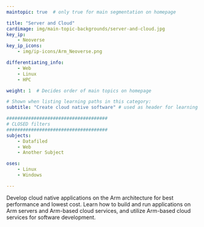 ```yaml
---
maintopic: true  # only true for main segmentation on homepage

title: "Server and Cloud"
cardimage: img/main-topic-backgrounds/server-and-cloud.jpg
key_ip: 
    - Neoverse
key_ip_icons:
    - img/ip-icons/Arm_Neoverse.png

differentiating_info: 
    - Web
    - Linux
    - HPC

weight: 1  # Decides order of main topics on homepage

# Shown when listing learning paths in this category:
subtitle: "Create cloud native software" # used as header for learning path to avoid duplicaiton

#####################################
# CLOSED filters
#####################################
subjects:
    - Datafiled
    - Web
    - Another Subject

oses:
    - Linux
    - Windows

---
```

Develop cloud native applications on the Arm architecture for best performance and lowest cost. Learn how to build and run applications on Arm servers and Arm-based cloud services, and utilize Arm-based cloud services for software development.

